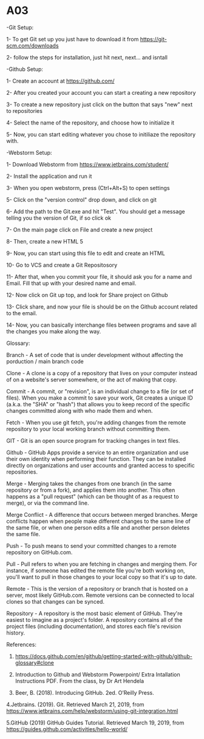 # A03

-Git Setup: 

  1- To get Git set up you just have to download it from https://git-scm.com/downloads

  2- follow the steps for installation, just hit next, next... and isntall

-Github Setup:

  1- Create an account at https://github.com/

  2- After you created your account you can start a creating a new repository

  3- To create a new repository just click on the button that says "new" next to repositories

  4- Select the name of the repository, and choose how to initialize it
  
  5- Now, you can start editing whatever you chose to initiliaze the repository with.

-Webstorm Setup:

  1- Download Webstorm from https://www.jetbrains.com/student/

  2- Install the application and run it

  3- When you open webstorm, press (Ctrl+Alt+S) to open settings

  5- Click on the "version control" drop down, and click on git

  6- Add the path to the Git.exe and hit "Test". You should get a message telling you the version of Git, if so click ok

  7- On the main page click on File and create a new project

  8- Then, create a new HTML 5
  
  9- Now, you can start using this file to edit and create an HTML 
  
  10- Go to VCS and create a Git Repositosory
  
  11- After that, when you commit your file, it should ask you for a name and Email. Fill that up with your desired name and email.
  
  12- Now click on Git up top, and look for Share project on Github
  
  13- Click share, and now your file is should be on the Github account related to the email.
  
  14- Now, you can basically interchange files between programs and save all the changes you make along the way.






Glossary:

Branch - A set of code that is under development without affecting the porduction / main branch code

Clone - A clone is a copy of a repository that lives on your computer instead of on a website's server somewhere, or the act of making that copy.

Commit - A commit, or "revision", is an individual change to a file (or set of files). When you make a commit to save your work, Git creates a unique ID (a.k.a. the "SHA" or "hash") that allows you to keep record of the specific changes committed along with who made them and when.

Fetch - When you use git fetch, you're adding changes from the remote repository to your local working branch without committing them.

GIT - Git is an open source program for tracking changes in text files.

Github - GitHub Apps provide a service to an entire organization and use their own identity when performing their function. They can be installed directly on organizations and user accounts and granted access to specific repositories.

Merge - Merging takes the changes from one branch (in the same repository or from a fork), and applies them into another. This often happens as a "pull request" (which can be thought of as a request to merge), or via the command line.

Merge Conflict - A difference that occurs between merged branches. Merge conflicts happen when people make different changes to the same line of the same file, or when one person edits a file and another person deletes the same file. 

Push - To push means to send your committed changes to a remote repository on GitHub.com.

Pull - Pull refers to when you are fetching in changes and merging them. For instance, if someone has edited the remote file you're both working on, you'll want to pull in those changes to your local copy so that it's up to date.

Remote - This is the version of a repository or branch that is hosted on a server, most likely GitHub.com. Remote versions can be connected to local clones so that changes can be synced.

Repository - A repository is the most basic element of GitHub. They're easiest to imagine as a project's folder. A repository contains all of the project files (including documentation), and stores each file's revision history.


References:
1. https://docs.github.com/en/github/getting-started-with-github/github-glossary#clone

2. Introduction to Github and Webstorm Powerpoint/ Extra Intallation Instructions PDF. From the class, by Dr Art Hendela

3. Beer, B. (2018). Introducing GitHub. 2ed. O’Reilly Press. 

4.Jetbrains. (2019). Git.   Retrieved March 21, 2019, from https://www.jetbrains.com/help/webstorm/using-git-integration.html

5.GitHub (2019) GitHub Guides Tutorial. Retrieved  March 19, 2019, from https://guides.github.com/activities/hello-world/
